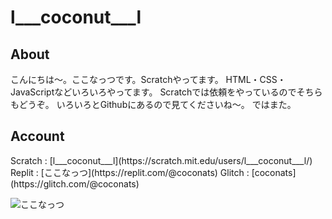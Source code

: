 # l___coconut___l
<h2>About</h2>
こんにちは～。ここなっつです。Scratchやってます。
HTML・CSS・JavaScriptなどいろいろやってます。
Scratchでは依頼をやっているのでそちらもどうぞ。
いろいろとGithubにあるので見てくださいね～。
ではまた。

<h2>Account</h2>
Scratch : [l___coconut___l](https://scratch.mit.edu/users/l___coconut___l/)
Replit : [ここなっつ](https://replit.com/@coconats)
Glitch : [coconats](https://glitch.com/@coconats)

![ここなっつ](https://uploda1.ysklog.net/uploda/96a1699184.png
 "I am coconats")
